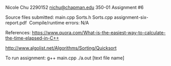 Nicole Chu
2290152
nichu@chapman.edu
350-01
Assignment #6

Source files submitted: 
main.cpp
Sorts.h
Sorts.cpp
assignment-six-report.pdf 
Compile/runtime errors:
N/A

References: 
https://www.quora.com/What-is-the-easiest-way-to-calculate-the-time-elapsed-in-C++

http://www.algolist.net/Algorithms/Sorting/Quicksort

To run assignment: 
g++ main.cpp
./a.out [text file name]

